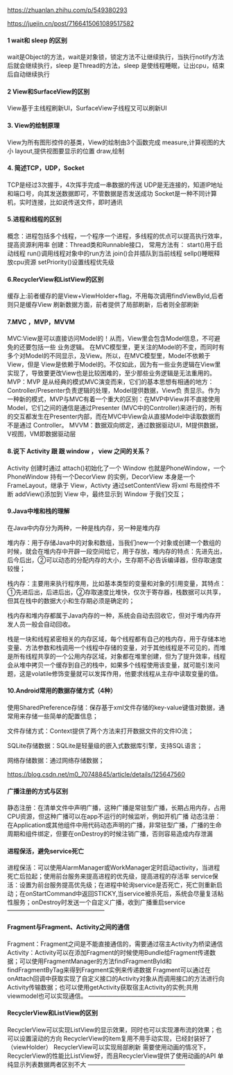 https://zhuanlan.zhihu.com/p/549380293

https://juejin.cn/post/7166415061089517582

#### 1 wait和 sleep 的区别

wait是Object的方法，wait是对象锁，锁定方法不让继续执行，当执行notify方法后就会继续执行，sleep 是Thread的方法，sleep 是使线程睡眠，让出cpu，结束后自动继续执行

#### 2 View和SurfaceView的区别

View基于主线程刷新UI，SurfaceView子线程又可以刷新UI

#### 3. View的绘制原理

View为所有图形控件的基类，View的绘制由3个函数完成 measure,计算视图的大小 layout,提供视图要显示的位置 draw,绘制

#### 4. 简述TCP，UDP，Socket

TCP是经过3次握手，4次挥手完成一串数据的传送 UDP是无连接的，知道IP地址和端口号，向其发送数据即可，不管数据是否发送成功 Socket是一种不同计算机，实时连接，比如说传送文件，即时通讯

#### 5.进程和线程的区别

概念：进程包括多个线程，一个程序一个进程，多线程的优点可以提高执行效率，提高资源利用率 创建：Thread类和Runnable接口， 常用方法有： start()用于启动线程 run()调用线程对象中的run方法 join()合并插队到当前线程 sellp()睡眠释放cpu资源 setPriority()设置线程优先级

#### 6.RecyclerView和ListView的区别

缓存上:前者缓存的是View+ViewHolder+flag，不用每次调用findViewById,后者则只是缓存View 刷新数据方面，前者提供了局部刷新，后者则全部刷新

#### 7.MVC ，MVP，MVVM

MVC:View是可以直接访问Model的！从而，View里会包含Model信息，不可避免的还要包括一些 业务逻辑。 在MVC模型里，更关注的Model的不变，而同时有多个对Model的不同显示，及View。所以，在MVC模型里，Model不依赖于View，但是 View是依赖于Model的。不仅如此，因为有一些业务逻辑在View里实现了，导致要更改View也是比较困难的，至少那些业务逻辑是无法重用的。 MVP：MVP 是从经典的模式MVC演变而来，它们的基本思想有相通的地方：Controller/Presenter负责逻辑的处理，Model提供数据，View负 责显示。作为一种新的模式，MVP与MVC有着一个重大的区别：在MVP中View并不直接使用Model，它们之间的通信是通过Presenter (MVC中的Controller)来进行的，所有的交互都发生在Presenter内部，而在MVC中View会从直接Model中读取数据而不是通过 Controller。 MVVM：数据双向绑定，通过数据驱动UI，M提供数据，V视图，VM即数据驱动层

#### 8.说下 Activity 跟 跟 window ， view 之间的关系？

Activity 创建时通过 attach()初始化了一个 Window 也就是PhoneWindow，一个 PhoneWindow 持有一个DecorView 的实例，DecorView 本身是一个 FrameLayout，继承于 View，Activty 通过setContentView 将xml 布局控件不断 addView()添加到 View 中，最终显示到 Window 于我们交互；

#### 9.Java中堆和栈的理解

在Java中内存分为两种，一种是栈内存，另一种是堆内存

堆内存：用于存储Java中的对象和数组，当我们new一个对象或创建一个数组的时候，就会在堆内存中开辟一段空间给它，用于存放，堆内存的特点：先进先出，后今后出，②可以动态的分配内存的大小，生存期不必告诉编译器，但存取速度较慢；

栈内存：主要用来执行程序用，比如基本类型的变量和对象的引用变量，其特点：①先进后出，后进后出，②存取速度比堆快，仅次于寄存器，栈数据可以共享，但其在栈中的数据大小和生存期必须是确定的；

栈内存和堆内存都属于Java内存的一种，系统会自动去回收它，但对于堆内存开发人员一般会自动回收。

栈是一块和线程紧密相关的内存区域，每个线程都有自己的栈内存，用于存储本地变量、方法参数和栈调用一个线程中存储的变量，对于其他线程是不可见的，而堆是所有线程共享的一个公用内存区域，对象都在堆里创建，但为了提升效率，线程会从堆中拷贝一个缓存到自己的栈中，如果多个线程使用该变量，就可能引发问题，这是volatile修饰变量就可以发挥作用，他要求线程从主存中读取变量的值。

#### 10.Android常用的数据存储方式（4种）

使用SharedPreference存储：保存基于xml文件存储的key-value键值对数据，通常用来存储一些简单的配置信息；

文件存储方式：Context提供了两个方法来打开数据文件的文件IO流；

SQLite存储数据：SQLite是轻量级的嵌入式数据库引擎，支持SQL语言；

网络存储数据：通过网络存储数据；

https://blog.csdn.net/m0_70748845/article/details/125647560

#### 广播注册的方式与区别

静态注册：在清单文件中声明广播，这种广播是常驻型广播，长期占用内存，占用CPU资源，但这种广播可以在app不运行的时候监听，例如开机广播
动态注册：在Application或其他组件中用代码动态声明的广播，非常驻型广播，广播的生命周期和组件绑定，但要在onDestroy的时候注销广播，否则容易造成内存泄漏

#### 进程保活，避免service死亡

进程保活：可以使用AlarmManager或WorkManager定时启动activity，当进程死亡后拉起；使用前台服务来提高进程的优先级，提高进程的存活率
service保活：设置为前台服务提高优先级；在进程中轮询service是否死亡，死亡则重新启动；在onStartCommand中返回STICKY,当service被杀死后，系统会尽量复活粘性服务；onDestroy时发送一个自定义广播，收到广播重启service
————————————————

#### Fragment与Fragment、Activity之间的通信

Fragment：Fragment之间是不能直接通信的，需要通过宿主Activity为桥梁通信
Activity：Activity可以在添加Fragment的时候使用Bundle给Fragment传递数据；可以使用FragmentManager的方法findFragmentById和findFragmentByTag来得到Fragment实例来传递数据
Fragment可以通过在onAttach回调中获取实现了自定义接口的Activity对象从而调用接口的方法进行向Activity传输数据；也可以使用getActivity获取宿主Activity的实例;共用viewmodel也可以实现通信。
————————————————

#### RecyclerView和ListView的区别

RecyclerView可以实现ListView的显示效果，同时也可以实现瀑布流的效果；也可以设置滚动的方向
RecyclerView的item复用不用手动实现，已经封装好了（viewHolder） RecyclerView可以实现局部刷新
需要使用动画的情况下，RecyclerView的性能比ListView好，而且RecyclerView提供了使用动画的API
单纯显示列表数据两者区别不大
————————————————

